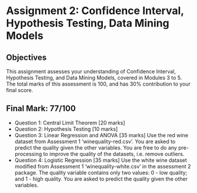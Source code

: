 # Assignment 2: Confidence Interval, Hypothesis Testing, Data Mining Models

## Objectives
This assignment assesses your understanding of Confidence Interval, Hypothesis Testing, and Data Mining Models, covered in Modules 3 to 5. The total marks of this assessment is 100, and has 30% contribution to your final score.

## Final Mark: 77/100

- Question 1: Central Limit Theorem [20 marks]
- Question 2: Hypothesis Testing [10 marks]
- Question 3: Linear Regression and ANOVA [35 marks]
Use the red wine dataset from Assessment 1 ‘winequality-red.csv’. You are asked to predict the quality given the other variables. You are free to do any pre-processing to improve the quality of the datasets, i.e. remove outliers.
- Question 4: Logistic Regression [35 marks]
Use the white wine dataset modified from Assessment 1 ‘winequality-white.csv’ in the assessment 2 package. The quality variable contains only two values: 0 - low quality; and 1 - high quality. You are asked to predict the quality given the other variables.

